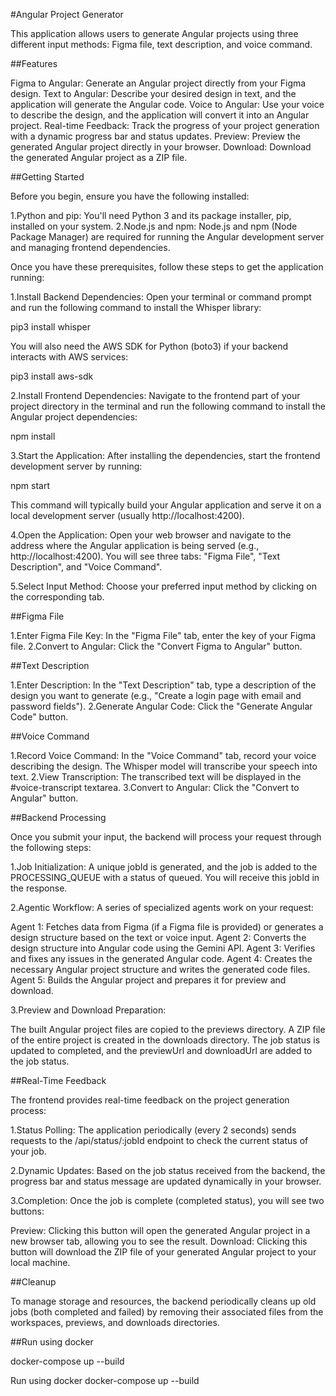 #Angular Project Generator

This application allows users to generate Angular projects using three different input methods: Figma file, text description, and voice command.

##Features

Figma to Angular: Generate an Angular project directly from your Figma design.
Text to Angular: Describe your desired design in text, and the application will generate the Angular code.
Voice to Angular: Use your voice to describe the design, and the application will convert it into an Angular project.
Real-time Feedback: Track the progress of your project generation with a dynamic progress bar and status updates.
Preview: Preview the generated Angular project directly in your browser.
Download: Download the generated Angular project as a ZIP file.

##Getting Started

Before you begin, ensure you have the following installed:

1.Python and pip: You'll need Python 3 and its package installer, pip, installed on your system.
2.Node.js and npm: Node.js and npm (Node Package Manager) are required for running the Angular development server and managing frontend dependencies.

Once you have these prerequisites, follow these steps to get the application running:

1.Install Backend Dependencies: Open your terminal or command prompt and run the following command to install the Whisper library:

pip3 install whisper

You will also need the AWS SDK for Python (boto3) if your backend interacts with AWS services:

pip3 install aws-sdk

2.Install Frontend Dependencies: Navigate to the frontend part of your project directory in the terminal and run the following command to install the Angular project dependencies:

npm install

3.Start the Application: After installing the dependencies, start the frontend development server by running:

npm start

This command will typically build your Angular application and serve it on a local development server (usually http://localhost:4200).

4.Open the Application: Open your web browser and navigate to the address where the Angular application is being served (e.g., http://localhost:4200). You will see three tabs: "Figma File", "Text Description", and "Voice Command".

5.Select Input Method: Choose your preferred input method by clicking on the corresponding tab.

##Figma File

1.Enter Figma File Key: In the "Figma File" tab, enter the key of your Figma file.
2.Convert to Angular: Click the "Convert Figma to Angular" button.

##Text Description

1.Enter Description: In the "Text Description" tab, type a description of the design you want to generate (e.g., "Create a login page with email and password fields").
2.Generate Angular Code: Click the "Generate Angular Code" button.

##Voice Command

1.Record Voice Command: In the "Voice Command" tab, record your voice describing the design. The Whisper model will transcribe your speech into text.
2.View Transcription: The transcribed text will be displayed in the #voice-transcript textarea.
3.Convert to Angular: Click the "Convert to Angular" button.

##Backend Processing

Once you submit your input, the backend will process your request through the following steps:

1.Job Initialization: A unique jobId is generated, and the job is added to the PROCESSING_QUEUE with a status of queued. You will receive this jobId in the response.

2.Agentic Workflow: A series of specialized agents work on your request:

Agent 1: Fetches data from Figma (if a Figma file is provided) or generates a design structure based on the text or voice input.
Agent 2: Converts the design structure into Angular code using the Gemini API.
Agent 3: Verifies and fixes any issues in the generated Angular code.
Agent 4: Creates the necessary Angular project structure and writes the generated code files.
Agent 5: Builds the Angular project and prepares it for preview and download.

3.Preview and Download Preparation:

The built Angular project files are copied to the previews directory.
A ZIP file of the entire project is created in the downloads directory.
The job status is updated to completed, and the previewUrl and downloadUrl are added to the job status.

##Real-Time Feedback

The frontend provides real-time feedback on the project generation process:

1.Status Polling: The application periodically (every 2 seconds) sends requests to the /api/status/:jobId endpoint to check the current status of your job.

2.Dynamic Updates: Based on the job status received from the backend, the progress bar and status message are updated dynamically in your browser.

3.Completion: Once the job is complete (completed status), you will see two buttons:

Preview: Clicking this button will open the generated Angular project in a new browser tab, allowing you to see the result.
Download: Clicking this button will download the ZIP file of your generated Angular project to your local machine.

##Cleanup

To manage storage and resources, the backend periodically cleans up old jobs (both completed and failed) by removing their associated files from the workspaces, previews, and downloads directories.

##Run using docker

docker-compose up --build

Run using docker
docker-compose up --build
